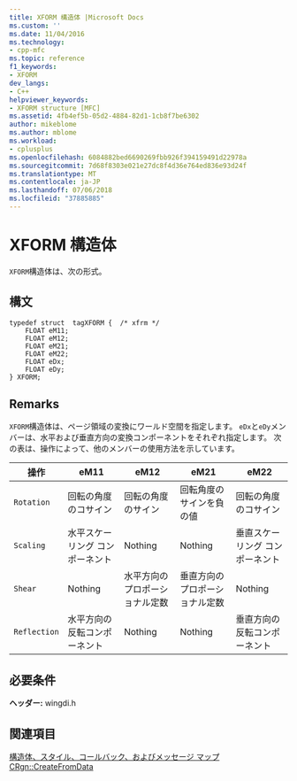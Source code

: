 ```yaml
---
title: XFORM 構造体 |Microsoft Docs
ms.custom: ''
ms.date: 11/04/2016
ms.technology:
- cpp-mfc
ms.topic: reference
f1_keywords:
- XFORM
dev_langs:
- C++
helpviewer_keywords:
- XFORM structure [MFC]
ms.assetid: 4fb4ef5b-05d2-4884-82d1-1cb8f7be6302
author: mikeblome
ms.author: mblome
ms.workload:
- cplusplus
ms.openlocfilehash: 6084882bed6690269fbb926f394159491d22978a
ms.sourcegitcommit: 7d68f8303e021e27dc8f4d36e764ed836e93d24f
ms.translationtype: MT
ms.contentlocale: ja-JP
ms.lasthandoff: 07/06/2018
ms.locfileid: "37885885"
---
```

# <a name="xform-structure"></a>XFORM 構造体
`XFORM`構造体は、次の形式。  
  
## <a name="syntax"></a>構文  
  
```  
typedef struct  tagXFORM {  /* xfrm */  
    FLOAT eM11;  
    FLOAT eM12;  
    FLOAT eM21;  
    FLOAT eM22;  
    FLOAT eDx;  
    FLOAT eDy;  
} XFORM;  
```  
  
## <a name="remarks"></a>Remarks  
 `XFORM`構造体は、ページ領域の変換にワールド空間を指定します。 `eDx`と`eDy`メンバーは、水平および垂直方向の変換コンポーネントをそれぞれ指定します。 次の表は、操作によって、他のメンバーの使用方法を示しています。  
  
|操作|eM11|eM12|eM21|eM22|  
|---------------|----------|----------|----------|----------|  
|`Rotation`|回転の角度のコサイン|回転の角度のサイン|回転角度のサインを負の値|回転の角度のコサイン|  
|`Scaling`|水平スケーリング コンポーネント|Nothing|Nothing|垂直スケーリング コンポーネント|  
|`Shear`|Nothing|水平方向のプロポーショナル定数|垂直方向のプロポーショナル定数|Nothing|  
|`Reflection`|水平方向の反転コンポーネント|Nothing|Nothing|垂直方向の反転コンポーネント|  
  
## <a name="requirements"></a>必要条件  
 **ヘッダー:** wingdi.h  
  
## <a name="see-also"></a>関連項目  
 [構造体、スタイル、コールバック、およびメッセージ マップ](../../mfc/reference/structures-styles-callbacks-and-message-maps.md)   
 [CRgn::CreateFromData](../../mfc/reference/crgn-class.md#createfromdata)

